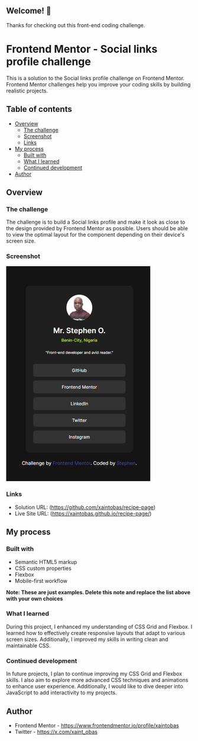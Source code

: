 ## Welcome! 👋

Thanks for checking out this front-end coding challenge.

# Frontend Mentor - Social links profile challenge

This is a solution to the Social links profile challenge on Frontend Mentor. Frontend Mentor challenges help you improve your coding skills by building realistic projects.

## Table of contents

- [Overview](#overview)
  - [The challenge](#the-challenge)
  - [Screenshot](#screenshot)
  - [Links](#links)
- [My process](#my-process)
  - [Built with](#built-with)
  - [What I learned](#what-i-learned)
  - [Continued development](#continued-development)
- [Author](#author)

## Overview

### The challenge

The challenge is to build a Social links profile and make it look as close to the design provided by Frontend Mentor as possible. Users should be able to view the optimal layout for the component depending on their device's screen size.

### Screenshot

![](./design.png)

### Links

- Solution URL: (https://github.com/xaintobas/recipe-page)
- Live Site URL: (https://xaintobas.github.io/recipe-page/)

## My process

### Built with

- Semantic HTML5 markup
- CSS custom properties
- Flexbox
- Mobile-first workflow

**Note: These are just examples. Delete this note and replace the list above with your own choices**

### What I learned

During this project, I enhanced my understanding of CSS Grid and Flexbox. I learned how to effectively create responsive layouts that adapt to various screen sizes. Additionally, I improved my skills in writing clean and maintainable CSS.

### Continued development

In future projects, I plan to continue improving my CSS Grid and Flexbox skills. I also aim to explore more advanced CSS techniques and animations to enhance user experience. Additionally, I would like to dive deeper into JavaScript to add interactivity to my projects.

## Author

- Frontend Mentor - https://www.frontendmentor.io/profile/xaintobas
- Twitter - https://x.com/xaint_obas
